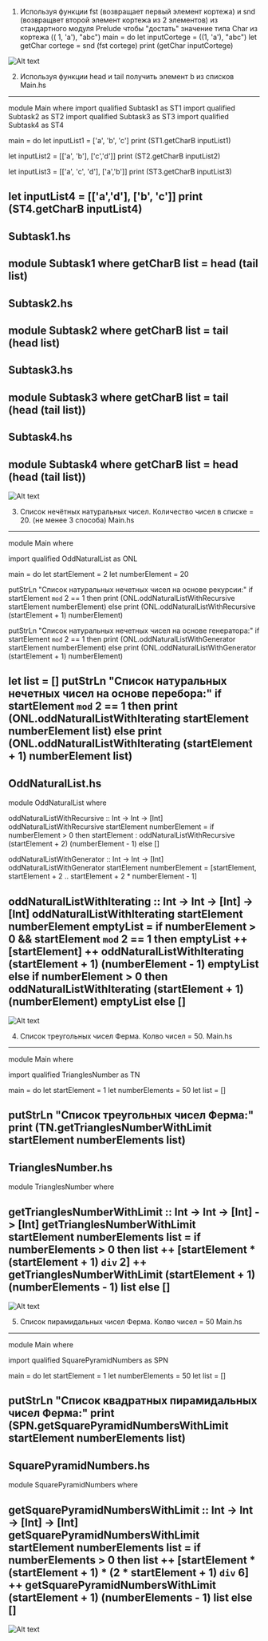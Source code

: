 1) Используя функции fst (возвращает первый элемент кортежа)  и snd (возвращвет второй элемент кортежа из 2 элементов)  из стандартного модуля Prelude чтобы "достать" значение типа Char из кортежа (( 1, 'a'), "abc")
main = do
let inputCortege = ((1, 'a'), "abc")
let getChar cortege = snd (fst cortege)
print (getChar inputCortege)

![Alt text](task1/image.png)

2) Используя функции head и tail  получить элемент b из списков
Main.hs
-------------------------------------------------
module Main where
import qualified Subtask1 as ST1
import qualified Subtask2 as ST2
import qualified Subtask3 as ST3
import qualified Subtask4 as ST4

main = do
  let inputList1 = ['a', 'b', 'c']
  print (ST1.getCharB inputList1)

  let inputList2 = [['a', 'b'], ['c','d']]
  print (ST2.getCharB inputList2)

  let inputList3 = [['a', 'c', 'd'], ['a','b']]
  print (ST3.getCharB inputList3)

  let inputList4 = [['a','d'], ['b', 'c']]
  print (ST4.getCharB inputList4)
-------------------------------------------------
Subtask1.hs
-------------------------------------------------
module Subtask1 where
  getCharB list = head (tail list)
-------------------------------------------------
Subtask2.hs
-------------------------------------------------
module Subtask2 where
  getCharB list = tail (head list)
-------------------------------------------------
Subtask3.hs
-------------------------------------------------
module Subtask3 where
  getCharB list = tail (head (tail list))
-------------------------------------------------
Subtask4.hs
-------------------------------------------------
module Subtask4 where
  getCharB list = head (head (tail list))
-------------------------------------------------
![Alt text](task2/image.png)

3) Список нечётных натуральных чисел.  Количество чисел в списке = 20. (не менее 3 способа)
Main.hs
-------------------------------------------------
module Main where

import qualified OddNaturalList as ONL

main = do
  let startElement = 2
  let numberElement = 20

  putStrLn "Список натуральных нечетных чисел на основе рекурсии:"
  if startElement `mod` 2 == 1
    then print (ONL.oddNaturalListWithRecursive startElement numberElement)
    else print (ONL.oddNaturalListWithRecursive (startElement + 1) numberElement)

  putStrLn "Список натуральных нечетных чисел на основе генератора:"
  if startElement `mod` 2 == 1
    then print (ONL.oddNaturalListWithGenerator startElement numberElement)
    else print (ONL.oddNaturalListWithGenerator (startElement + 1) numberElement)

  let list = []
  putStrLn "Список натуральных нечетных чисел на основе перебора:"
  if startElement `mod` 2 == 1
    then print (ONL.oddNaturalListWithIterating startElement numberElement list)
    else print (ONL.oddNaturalListWithIterating (startElement + 1) numberElement list)
-------------------------------------------------
OddNaturalList.hs
-------------------------------------------------
module OddNaturalList where

oddNaturalListWithRecursive :: Int -> Int -> [Int]
oddNaturalListWithRecursive startElement numberElement =
  if numberElement > 0
    then startElement : oddNaturalListWithRecursive (startElement + 2) (numberElement - 1)
    else []

oddNaturalListWithGenerator :: Int -> Int -> [Int]
oddNaturalListWithGenerator startElement numberElement = 
  [startElement, startElement + 2 .. startElement + 2 * numberElement - 1]

oddNaturalListWithIterating :: Int -> Int -> [Int] -> [Int]
oddNaturalListWithIterating startElement numberElement emptyList = 
  if numberElement > 0 && startElement `mod` 2 == 1 then 
    emptyList ++ [startElement] ++ oddNaturalListWithIterating (startElement + 1) (numberElement - 1) emptyList
  else 
    if numberElement > 0 then
      oddNaturalListWithIterating (startElement + 1) (numberElement) emptyList
    else []
-------------------------------------------------
![Alt text](task3/image-1.png)

4) Список треугольных чисел Ферма. Колво чисел = 50.
Main.hs
-------------------------------------------------
module Main where

import qualified TrianglesNumber as TN

main = do
  let startElement = 1
  let numberElements = 50
  let list = []

  putStrLn "Список треугольных чисел Ферма:"
  print (TN.getTrianglesNumberWithLimit startElement numberElements list)
-------------------------------------------------
TrianglesNumber.hs
-------------------------------------------------
module TrianglesNumber where

getTrianglesNumberWithLimit :: Int -> Int -> [Int] -> [Int]
getTrianglesNumberWithLimit startElement numberElements list =
  if numberElements > 0 then
    list ++ [startElement * (startElement + 1) `div` 2] ++ getTrianglesNumberWithLimit (startElement + 1) (numberElements - 1) list
  else 
    []
-------------------------------------------------
![Alt text](task4/image.png)

5) Список пирамидальных чисел Ферма. Колво чисел = 50
Main.hs
-------------------------------------------------
module Main where

import qualified SquarePyramidNumbers as SPN

main = do
  let startElement = 1
  let numberElements = 50
  let list = []

  putStrLn "Список квадратных пирамидальных чисел Ферма:"
  print (SPN.getSquarePyramidNumbersWithLimit startElement numberElements list)
-------------------------------------------------
SquarePyramidNumbers.hs
-------------------------------------------------
module SquarePyramidNumbers where

getSquarePyramidNumbersWithLimit :: Int -> Int -> [Int] -> [Int]
getSquarePyramidNumbersWithLimit startElement numberElements list =
  if numberElements > 0 then
    list ++ [startElement * (startElement + 1) * (2 * startElement + 1) `div` 6] ++ getSquarePyramidNumbersWithLimit (startElement + 1) (numberElements - 1) list
  else 
    []
-------------------------------------------------
![Alt text](task5/image.png)